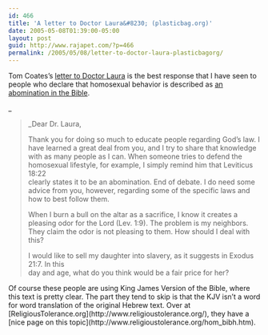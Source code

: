 ```yaml
---
id: 466
title: 'A letter to Doctor Laura&#8230; (plasticbag.org)'
date: 2005-05-08T01:39:00-05:00
layout: post
guid: http://www.rajapet.com/?p=466
permalink: /2005/05/08/letter-to-doctor-laura-plasticbagorg/
---
```

Tom Coates’s [letter to Doctor Laura](http://www.plasticbag.org/archives/2000/05/a_letter_to_doctor_laura.shtml) is the best response that I have seen to people who declare that homosexual behavior is described as [an abomination in the Bible](http://mindprod.com/kjv/Leviticus/18.html).

_</p> 

> _Dear Dr. Laura,</p> 
> 
> Thank you for doing so much to educate people regarding God&#8217;s law. I have learned a great deal from you, and I try to share that knowledge with as many people as I can. When someone tries to defend the homosexual lifestyle, for example, I simply remind him that Leviticus 18:22  
> clearly states it to be an abomination. End of debate. I do need some advice from you, however, regarding some of the specific laws and how to best follow them.
> 
> When I burn a bull on the altar as a sacrifice, I know it creates a pleasing odor for the Lord (Lev. 1:9). The problem is my neighbors. They claim the odor is not pleasing to them. How should I deal with this?
> 
> I would like to sell my daughter into slavery, as it suggests in Exodus 21:7. In this  
> day and age, what do you think would be a fair price for her?  
> </em></blockquote> 
> 
> </em>  
> Of course these people are using King James Version of the Bible, where this text is pretty clear. The part they tend to skip is that the KJV isn&#8217;t a word for word translation of the original Hebrew text. Over at [ReligiousTolerance.org](http://www.religioustolerance.org/), they have a [nice page on this topic](http://www.religioustolerance.org/hom_bibh.htm).